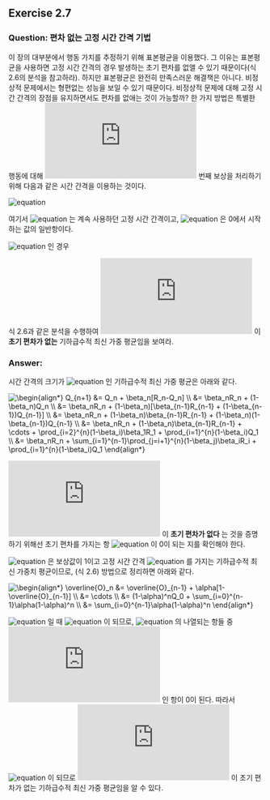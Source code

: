 ## Exercise 2.7

### Question: 편차 없는 고정 시간 간격 기법

이 장의 대부분에서 행동 가치를 추정하기 위해 표본평균을 이용했다. 그 이유는 표본평균을 사용하면 고정 시간 간격의 경우 발생하는 초기 편차를 없앨 수 있기 때문이다(식 2.6의 분석을 참고하라). 하지만 표본평균은 완전히 만족스러운 해결책은 아니다. 비정상적 문제에서는 형편없는 성능을 보일 수 있기 때문이다. 비정상적 문제에 대해 고정 시간 간격의 장점을 유지하면서도 편차를 없애는 것이 가능할까? 한 가지 방법은 특별한 행동에 대해 ![equation](https://latex.codecogs.com/svg.latex?n) 번째 보상을 처리하기 위해 다음과 같은 시간 간격을 이용하는 것이다.

![equation](https://latex.codecogs.com/svg.latex?\beta_n&space;\doteq&space;\alpha/\overline{o}_n)

여기서 ![equation](https://latex.codecogs.com/svg.latex?\alpha>0) 는 계속 사용하던 고정 시간 간격이고, ![equation](https://latex.codecogs.com/svg.latex?\overline{o}_n) 은 0에서 시작하는 값의 일반항이다.

![equation](https://latex.codecogs.com/svg.latex?\overline{o}_n&space;\doteq&space;\overline{o}_{n-1}&space;&plus;&space;\alpha(1-\overline{o}_{n-1}),\quad&space;\overline{o}_n&space;\doteq&space;0,&space;n&space;\geq&space;0) 인 경우

식 2.6과 같은 분석을 수행하여 
![equation](https://latex.codecogs.com/svg.latex?Q_n) 이 **초기 편차가 없는** 기하급수적 최신 가중 평균임을 보여라.

### Answer:

시간 간격의 크기가 ![equation](https://latex.codecogs.com/svg.latex?\beta_n) 인 기하급수적 최신 가중 평균은 아래와 같다.

<img src="https://latex.codecogs.com/svg.latex?\begin{align*}&space;Q_{n&plus;1}&space;&=&space;Q_n&space;&plus;&space;\beta_n[R_n-Q_n]&space;\\&space;&=&space;\beta_nR_n&space;&plus;&space;(1-\beta_n)Q_n&space;\\&space;&=&space;\beta_nR_n&space;&plus;&space;(1-\beta_n)[\beta_{n-1}R_{n-1}&space;&plus;&space;(1-\beta_{n-1})Q_{n-1}]&space;\\&space;&=&space;\beta_nR_n&space;&plus;&space;(1-\beta_n)\beta_{n-1}R_{n-1}&space;&plus;&space;(1-\beta_n)(1-\beta_{n-1})Q_{n-1}&space;\\&space;&=&space;\beta_nR_n&space;&plus;&space;(1-\beta_n)\beta_{n-1}R_{n-1}&space;&plus;&space;\cdots&space;&plus;&space;\prod_{i=2}^{n}(1-\beta_i)\beta_1R_1&space;&plus;&space;\prod_{i=1}^{n}(1-\beta_i)Q_1&space;\\&space;&=&space;\beta_nR_n&space;&plus;&space;\sum_{i=1}^{n-1}\prod_{j=i&plus;1}^{n}(1-\beta_j)\beta_iR_i&space;&plus;&space;\prod_{i=1}^{n}(1-\beta_i)Q_1&space;\end{align*}" title="\begin{align*} Q_{n+1} &= Q_n + \beta_n[R_n-Q_n] \\ &= \beta_nR_n + (1-\beta_n)Q_n \\ &= \beta_nR_n + (1-\beta_n)[\beta_{n-1}R_{n-1} + (1-\beta_{n-1})Q_{n-1}] \\ &= \beta_nR_n + (1-\beta_n)\beta_{n-1}R_{n-1} + (1-\beta_n)(1-\beta_{n-1})Q_{n-1} \\ &= \beta_nR_n + (1-\beta_n)\beta_{n-1}R_{n-1} + \cdots + \prod_{i=2}^{n}(1-\beta_i)\beta_1R_1 + \prod_{i=1}^{n}(1-\beta_i)Q_1 \\ &= \beta_nR_n + \sum_{i=1}^{n-1}\prod_{j=i+1}^{n}(1-\beta_j)\beta_iR_i + \prod_{i=1}^{n}(1-\beta_i)Q_1 \end{align*}" />

![equation](https://latex.codecogs.com/svg.latex?Q_n) 이 **초기 편차가 없다** 는 것을 증명하기 위해선 초기 편차를 가지는 항 ![equation](https://latex.codecogs.com/svg.latex?\inline&space;\prod_{i=1}^{n}(1-\beta_i)Q_1) 이 0이 되는 지를 확인해야 한다.

![equation](https://latex.codecogs.com/svg.latex?\overline{o}_n) 은 보상값이 1이고 고정 시간 간격 ![equation](https://latex.codecogs.com/svg.latex?\alpha) 를 가지는 기하급수적 최신 가중치 평균이므로, (식 2.6) 방법으로 정리하면 아래와 같다.

<img src="https://latex.codecogs.com/svg.latex?\inline&space;\begin{align*}&space;\overline{O}_n&space;&=&space;\overline{O}_{n-1}&space;&plus;&space;\alpha[1-\overline{O}_{n-1}]&space;\\&space;&=&space;\cdots&space;\\&space;&=&space;(1-\alpha)^nQ_0&space;&plus;&space;\sum_{i=0}^{n-1}\alpha(1-\alpha)^n&space;\\&space;&=&space;\sum_{i=0}^{n-1}\alpha(1-\alpha)^n&space;\end{align*}" title="\begin{align*} \overline{O}_n &= \overline{O}_{n-1} + \alpha[1-\overline{O}_{n-1}] \\ &= \cdots \\ &= (1-\alpha)^nQ_0 + \sum_{i=0}^{n-1}\alpha(1-\alpha)^n \\ &= \sum_{i=0}^{n-1}\alpha(1-\alpha)^n \end{align*}" />

![equation](https://latex.codecogs.com/svg.latex?\overline{o}_1=\alpha) 일 때 ![equation](https://latex.codecogs.com/svg.latex?\beta_1=1) 이 되므로, ![equation](https://latex.codecogs.com/svg.latex?\inline&space;\prod_{i=1}^{n}(1-\beta_i)) 의 나열되는 항들 중 ![equation](https://latex.codecogs.com/svg.latex?n=1) 인 항이 0이 된다. 따라서 ![equation](https://latex.codecogs.com/svg.latex?\inline&space;\prod_{i=1}^{n}(1-\beta_i)Q_1=0) 이 되므로 ![equation](https://latex.codecogs.com/svg.latex?Q_n) 이 초기 편차가 없는 기하급수적 최신 가중 평균임을 알 수 있다.
